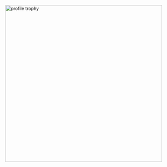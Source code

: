 <img alt="profile trophy" src="https://github-profile-trophy.vercel.app/?username=zhuangrenyang&column=4&margin-w=15&margin-h=15" width="500">
